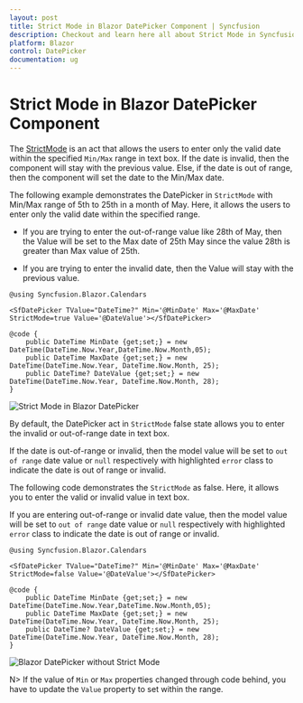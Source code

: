 ```yaml
---
layout: post
title: Strict Mode in Blazor DatePicker Component | Syncfusion
description: Checkout and learn here all about Strict Mode in Syncfusion Blazor DatePicker component and much more.
platform: Blazor
control: DatePicker
documentation: ug
---
```


# Strict Mode in Blazor DatePicker Component

The [StrictMode](https://help.syncfusion.com/cr/blazor/Syncfusion.Blazor.Calendars.SfDatePicker-1.html#Syncfusion_Blazor_Calendars_SfDatePicker_1_StrictMode) is an act that allows the users to enter only the valid date within the specified `Min/Max` range in text box. If the date is invalid, then the component will stay with the previous value. Else, if the date is out of range, then the component will set the date to the Min/Max date.

The following example demonstrates the DatePicker in `StrictMode` with Min/Max range of 5th to 25th in a month of May. Here, it allows the users to enter only the valid date within the specified range.

* If you are trying to enter the out-of-range value like 28th of May, then the Value will be set to the Max date of 25th May since the value 28th is greater than Max value of 25th.

* If you are trying to enter the invalid date, then the Value will stay with the previous value.

```cshtml
@using Syncfusion.Blazor.Calendars

<SfDatePicker TValue="DateTime?" Min='@MinDate' Max='@MaxDate' StrictMode=true Value='@DateValue'></SfDatePicker>

@code {
    public DateTime MinDate {get;set;} = new DateTime(DateTime.Now.Year,DateTime.Now.Month,05);
    public DateTime MaxDate {get;set;} = new DateTime(DateTime.Now.Year, DateTime.Now.Month, 25);
    public DateTime? DateValue {get;set;} = new DateTime(DateTime.Now.Year, DateTime.Now.Month, 28);
}
```



![Strict Mode in Blazor DatePicker](./images/blazor-datepicker-strict-mode.png)

By default, the DatePicker act in `StrictMode` false state allows you to enter the invalid or out-of-range date in text box.

If the date is out-of-range or invalid, then the model value will be set to `out of range` date value or `null` respectively with highlighted  `error` class to indicate the date is out of range or invalid.

The following code demonstrates the `StrictMode` as false. Here, it allows you to enter the valid or invalid value in text box.

If you are entering out-of-range or invalid date value, then the model value will be set to `out of range` date value or `null` respectively with highlighted  `error` class to indicate the date is out of range or invalid.

```cshtml
@using Syncfusion.Blazor.Calendars

<SfDatePicker TValue="DateTime?" Min='@MinDate' Max='@MaxDate' StrictMode=false Value='@DateValue'></SfDatePicker>

@code {
    public DateTime MinDate {get;set;} = new DateTime(DateTime.Now.Year,DateTime.Now.Month,05);
    public DateTime MaxDate {get;set;} = new DateTime(DateTime.Now.Year, DateTime.Now.Month, 25);
    public DateTime? DateValue {get;set;} = new DateTime(DateTime.Now.Year, DateTime.Now.Month, 28);
}
```



![Blazor DatePicker without Strict Mode](./images/blazor-datepicker-without-strict-mode.png)

N> If the value of `Min` or `Max` properties changed through code behind, you have to update the `Value` property to set within the range.